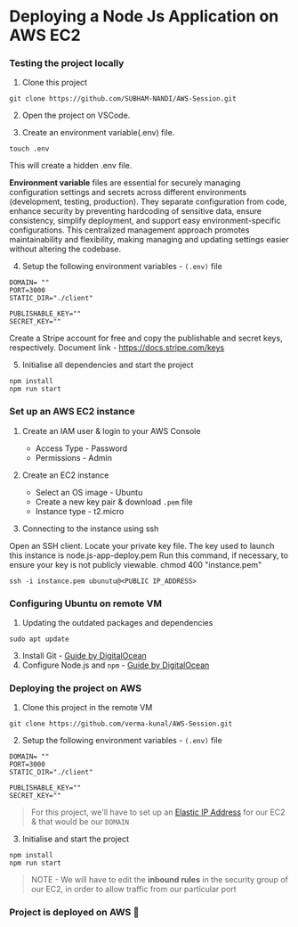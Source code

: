 # Deploying a Node Js Application on AWS EC2

### Testing the project locally

1. Clone this project 
```
git clone https://github.com/SUBHAM-NANDI/AWS-Session.git
```
2. Open the project on VSCode.
   
3. Create an environment variable(.env) file.
 ```
 touch .env
 ```
This will create a hidden .env file.

**Environment variable** files are essential for securely managing configuration settings and secrets across different environments (development, testing, production). They separate configuration from code, enhance security by preventing hardcoding of sensitive data, ensure consistency, simplify deployment, and support easy environment-specific configurations. This centralized management approach promotes maintainability and flexibility, making managing and updating settings easier without altering the codebase.
   
4. Setup the following environment variables - `(.env)` file
```
DOMAIN= ""
PORT=3000
STATIC_DIR="./client"

PUBLISHABLE_KEY=""
SECRET_KEY=""
```
Create a Stripe account for free and copy the publishable and secret keys, respectively.
Document link - https://docs.stripe.com/keys

5. Initialise all dependencies and start the project
```
npm install 
npm run start
```

### Set up an AWS EC2 instance

1. Create an IAM user & login to your AWS Console
    - Access Type - Password
    - Permissions - Admin
      
2. Create an EC2 instance
    - Select an OS image - Ubuntu
    - Create a new key pair & download `.pem` file
    - Instance type - t2.micro
      
3. Connecting to the instance using ssh

Open an SSH client.
Locate your private key file. The key used to launch this instance is node.js-app-deploy.pem
Run this command, if necessary, to ensure your key is not publicly viewable.
chmod 400 "instance.pem"
```
ssh -i instance.pem ubunutu@<PUBLIC IP_ADDRESS>
```

### Configuring Ubuntu on remote VM

1. Updating the outdated packages and dependencies
```
sudo apt update
```
3. Install Git - [Guide by DigitalOcean](https://www.digitalocean.com/community/tutorials/how-to-install-git-on-ubuntu-22-04) 
4. Configure Node.js and `npm` - [Guide by DigitalOcean](https://www.digitalocean.com/community/tutorials/how-to-install-node-js-on-ubuntu-22-04)

### Deploying the project on AWS

1. Clone this project in the remote VM
```
git clone https://github.com/verma-kunal/AWS-Session.git
```
2. Setup the following environment variables - `(.env)` file
```
DOMAIN= ""
PORT=3000
STATIC_DIR="./client"

PUBLISHABLE_KEY=""
SECRET_KEY=""
```
> For this project, we'll have to set up an [Elastic IP Address](https://docs.aws.amazon.com/AWSEC2/latest/UserGuide/elastic-ip-addresses-eip.html) for our EC2 & that would be our `DOMAIN`

3. Initialise and start the project
```
npm install
npm run start
```

> NOTE - We will have to edit the **inbound rules** in the security group of our EC2, in order to allow traffic from our particular port

### Project is deployed on AWS 🎉
